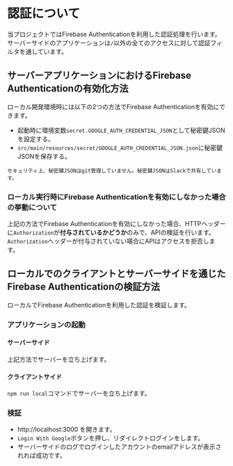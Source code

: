 # 認証について
当プロジェクトではFirebase Authenticationを利用した認証処理を行います。
サーバーサイドのアプリケーションは`/`以外の全てのアクセスに対して認証フィルタを通しています。

## サーバーアプリケーションにおけるFirebase Authenticationの有効化方法

ローカル開発環境時には以下の2つの方法でFirebase Authenticationを有効にできます。

- 起動時に環境変数`secret.GOOGLE_AUTH_CREDENTIAL_JSON`として秘密鍵JSONを設定する。
- `src/main/resources/secret/GOOGLE_AUTH_CREDENTIAL_JSON.json`に秘密鍵JSONを保存する。

```セキュリティ上、秘密鍵JSONはgit管理していません。秘密鍵JSONはSlackで共有しています。```

### ローカル実行時にFirebase Authenticationを有効にしなかった場合の挙動について

上記の方法でFirebase Authenticationを有効にしなかった場合、HTTPヘッダーに`Authorization`が**付与されているかどうか**のみで、APIの検証を行います。`Authorization`ヘッダーが付与されていない場合にAPIはアクセスを拒否します。

## ローカルでのクライアントとサーバーサイドを通じたFirebase Authenticationの検証方法

ローカルでFirebase Authenticationを利用した認証を検証します。

### アプリケーションの起動
#### サーバーサイド
上記方法でサーバーを立ち上げます。

#### クライアントサイド
`npm run local`コマンドでサーバーを立ち上げます。

### 検証
- http://localhost:3000 を開きます。
- `Login With Google`ボタンを押し、リダイレクトログインをします。
- サーバーサイドのログでログインしたアカウントのemailアドレスが表示されれば成功です。


